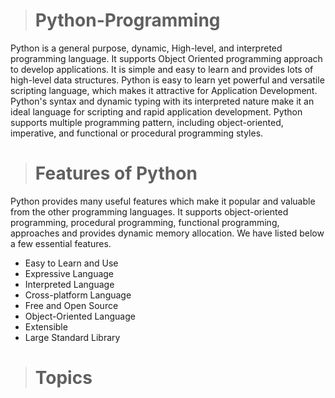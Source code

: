 > # Python-Programming 
Python is a general purpose, dynamic, High-level, and interpreted programming language. It supports Object Oriented programming approach to develop applications. It is simple and easy to learn and provides lots of high-level data structures.
Python is easy to learn yet powerful and versatile scripting language, which makes it attractive for Application Development.
Python's syntax and dynamic typing with its interpreted nature make it an ideal language for scripting and rapid application development.
Python supports multiple programming pattern, including object-oriented, imperative, and functional or procedural programming styles.

> # Features of Python
Python provides many useful features which make it popular and valuable from the other programming languages. It supports object-oriented programming, procedural programming, functional programming, approaches and provides dynamic memory allocation. We have listed below a few essential features.
* Easy to Learn and Use
* Expressive Language
* Interpreted Language
* Cross-platform Language
* Free and Open Source
* Object-Oriented Language
* Extensible
* Large Standard Library
> # Topics
